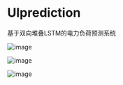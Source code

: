 # UIprediction
基于双向堆叠LSTM的电力负荷预测系统

![image](https://github.com/skyrimgo/UIprediction/raw/master/src/main/resources/images/Snipaste_2020-07-15_16-23-39.png?raw=true)

![image](https://github.com/skyrimgo/UIprediction/raw/master/src/main/resources/images/Snipaste_2020-07-15_16-23-56.png?raw=true)

![image](https://github.com/skyrimgo/UIprediction/raw/master/src/main/resources/images/Snipaste_2020-07-15_16-41-14.png?raw=true)
